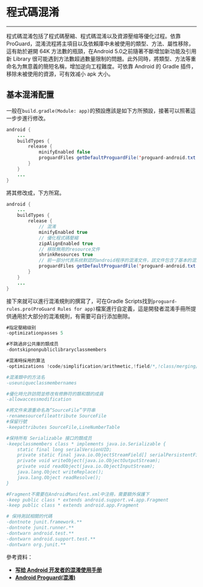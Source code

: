 # 程式碼混淆

---

程式碼混淆包括了程式碼壓縮、程式碼混淆以及資源壓缩等優化过程。依靠 ProGuard，混淆流程將主項目以及依賴庫中未被使用的類型、方法、屬性移除，這有助於避開 64K 方法數的瓶頸，在Android 5.0之前隨著不斷增加新功能及引用新 Library 很可能遇到方法數超過數量限制的問題。此外同時，將類型、方法等重命名为無意義的簡短名稱，增加逆向工程難度。可依靠 Android 的 Gradle 插件，移除未被使用的資源，可有效减小 apk 大小。

## 基本混淆配置

一般在`build.gradle(Module: app)`的預設應該是如下方所預設，接著可以照著這一步步進行修改。

```java
android {
    ...
    buildTypes {
        release {
            minifyEnabled false
            proguardFiles getDefaultProguardFile('proguard-android.txt'), 'proguard-rules.pro'
        }
    }
    ...
}
```

將其修改成，下方所寫。

```java
android {
    ...
    buildTypes {
        release {
            // 混淆
            minifyEnabled true
            // 優化程式碼壓縮
            zipAlignEnabled true
            // 移除無用的resource文件
            shrinkResources true
            // 前一部分代表系统默認的android程序的混淆文件，該文件包含了基本的混淆聲明，後一个文件是自己的定義混淆文件
            proguardFiles getDefaultProguardFile('proguard-android.txt'), 'proguard-rules.pro'
        }
    }
    ...
}
```

接下來就可以進行混淆規則的撰寫了，可在Gradle Scripts找到`proguard-rules.pro(ProGuard Rules for app)`檔案進行自定義，這是開發者混淆手冊所提供通用於大部分的混淆規則，有需要可自行添加刪除。

```java
#指定壓縮级别
-optimizationpasses 5

#不跳過非公共庫的類成员
-dontskipnonpubliclibraryclassmembers

#混淆時採用的算法
-optimizations !code/simplification/arithmetic,!field/*,!class/merging/*

#混淆類中的方法名
-useuniqueclassmembernames

#優化時允許訪問並修改有修飾符的類和類的成員
-allowaccessmodification

#將文件来源重命名為“SourceFile”字符串
-renamesourcefileattribute SourceFile
#保留行號
-keepattributes SourceFile,LineNumberTable

#保持所有 Serializable 接口的類成员
-keepclassmembers class * implements java.io.Serializable {
    static final long serialVersionUID;
    private static final java.io.ObjectStreamField[] serialPersistentFields;
    private void writeObject(java.io.ObjectOutputStream);
    private void readObject(java.io.ObjectInputStream);
    java.lang.Object writeReplace();
    java.lang.Object readResolve();
}

#Fragment不需要在AndroidManifest.xml中注冊，需要額外保護下
-keep public class * extends android.support.v4.app.Fragment
-keep public class * extends android.app.Fragment

# 保持測試相關的代碼
-dontnote junit.framework.**
-dontnote junit.runner.**
-dontwarn android.test.**
-dontwarn android.support.test.**
-dontwarn org.junit.**
```

參考資料：

* [**写给 Android 开发者的混淆使用手册**](https://www.diycode.cc/topics/380)
* [**Android Proguard\(混淆\)**](https://www.jianshu.com/p/60e82aafcfd0)



